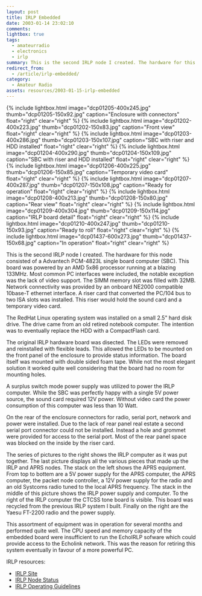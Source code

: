 ```yaml
---
layout: post
title: IRLP Embedded
date: 2003-01-14 23:02:10
comments: 
lightbox: true
tags:
  - amateurradio
  - electronics
  - irlp
summary: This is the second IRLP node I created. The hardware for this node consisted of a Advantech PCM-4823L single board computer (SBC). This board was powered by an AMD 5x86 processor running at a blazing 133MHz. Most common PC interfaces were included, the notable exception was the lack of video support. The SIMM memory slot was filled with 32MB. Network connectivity was provided by an onboard NE2000 compatible 10base-T ethernet interface. A riser card that converted the PC/104 bus to two ISA slots was installed. This riser would hold the sound card and a temporary video card.
redirect_from:
  - /article/irlp-embedded/
category:
  - Amateur Radio
assets: resources/2003-01-15-irlp-embedded
---
```


{% include lightbox.html image="dcp01205-400x245.jpg" thumb="dcp01205-150x92.jpg" caption="Enclosure with connectors"  float="right" clear="right" %}
{% include lightbox.html image="dcp01202-400x223.jpg" thumb="dcp01202-150x83.jpg" caption="Front view"  float="right" clear="right" %}
{% include lightbox.html image="dcp01203-400x286.jpg" thumb="dcp01203-150x107.jpg" caption="SBC with riser and HDD installed"  float="right" clear="right" %}
{% include lightbox.html image="dcp01204-400x290.jpg" thumb="dcp01204-150x109.jpg" caption="SBC with riser and HDD installed"  float="right" clear="right" %}
{% include lightbox.html image="dcp01206-400x225.jpg" thumb="dcp01206-150x85.jpg" caption="Temporary video card"  float="right" clear="right" %}
{% include lightbox.html image="dcp01207-400x287.jpg" thumb="dcp01207-150x108.jpg" caption="Ready for operation"  float="right" clear="right" %}
{% include lightbox.html image="dcp01208-400x213.jpg" thumb="dcp01208-150x80.jpg" caption="Rear view"  float="right" clear="right" %}
{% include lightbox.html image="dcp01209-400x304.jpg" thumb="dcp01209-150x114.jpg" caption="IRLP board detail"  float="right" clear="right" %}
{% include lightbox.html image="dcp01210-400x247.jpg" thumb="dcp01210-150x93.jpg" caption="Ready to roll"  float="right" clear="right" %}
{% include lightbox.html image="dcp01437-600x273.jpg" thumb="dcp01437-150x68.jpg" caption="In operation"  float="right" clear="right" %}

This is the second IRLP node I created. The hardware for this node consisted of a Advantech PCM-4823L single board computer (SBC). This board was powered by an AMD 5x86 processor running at a blazing 133MHz. Most common PC interfaces were included, the notable exception was the lack of video support. The SIMM memory slot was filled with 32MB. Network connectivity was provided by an onboard NE2000 compatible 10base-T ethernet interface. A riser card that converted the PC/104 bus to two ISA slots was installed. This riser would hold the sound card and a temporary video card.

The RedHat Linux operating system was installed on a small 2.5" hard disk drive. The drive came from an old retired notebook computer. The intention was to eventually replace the HDD with a CompactFlash card.

The original IRLP hardware board was disected. The LEDs were removed and reinstalled with flexible leads. This allowed the LEDs to be mounted on the front panel of the enclosure to provide status information. The board itself was mounted with double sided foam tape. While not the most elegant solution it worked quite well considering that the board had no room for mounting holes.

A surplus switch mode power supply was utilized to power the IRLP computer.  While the SBC was perfectly happy with a single 5V power source, the sound card required 12V power. Without video card the power consumption of this computer was less than 10 Watt.

On the rear of the enclosure connectors for radio, serial port, network and power were installed. Due to the lack of rear panel real estate a second serial port connector could not be installed. Instead a hole and grommet were provided for access to the serial port. Most of the rear panel space was blocked on the inside by the riser card.

The series of pictures to the right shows the IRLP computer as it was put together. The last picture displays all the various pieces that made up the IRLP and APRS nodes. The stack on the left shows the APRS equipment.  From top to bottem are a 5V power supply for the APRS computer, the APRS computer, the packet node controller, a 12V power supply for the radio and an old Systcoms radio tuned to the local APRS frequency. The stack in the middle of this picture shows the IRLP power supply and computer.  To the right of the IRLP computer the CTCSS tone board is visible. This board was recycled from the previous IRLP system I built. Finally on the right are the Yaesu FT-2200 radio and the power supply.

This assortment of equipment was in operation for several months and performed quite well. The CPU speed and memory capacity of the embedded board were insufficient to run the EchoIRLP sofware which could provide access to the Echolink network. This was the reason for retiring this system eventually in favour of a more powerful PC.

IRLP resources:

* [IRLP Site](http://www.irlp.net)
* [IRLP Node Status](http://status.irlp.net)
* [IRLP Operating Guidelines](http://www.irlp.net/guidelines.html)
